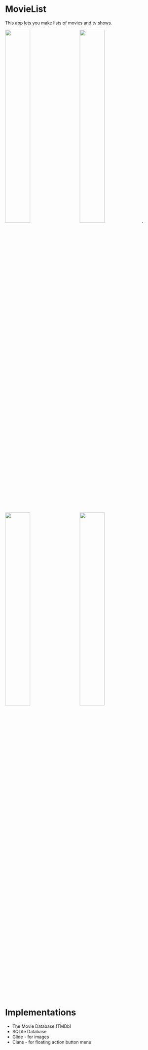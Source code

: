 # MovieList
This app lets you make lists of movies and tv shows.

<img src="https://user-images.githubusercontent.com/24439791/38198633-424cd5d4-36ab-11e8-896a-ba78620f2fd9.jpg" width="40%"><img height="350" hspace="20"/><img src="https://user-images.githubusercontent.com/24439791/38199052-d808a30e-36ac-11e8-93ef-e29a8be56621.jpg" width="40%">.
<img src="https://user-images.githubusercontent.com/24439791/38197815-bc498a66-36a7-11e8-9f37-39cbdd089179.jpg" width="40%"><img height="350" hspace="20"/><img src="https://user-images.githubusercontent.com/24439791/38199146-3737b022-36ad-11e8-8281-a37f10862274.jpg" width="40%">

# Implementations

* The Movie Database (TMDb)
* SQLite Database
* Glide - for images
* Clans - for floating action button menu
